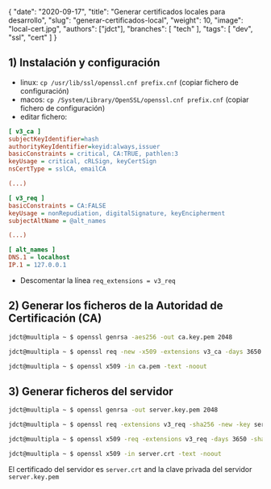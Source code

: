 {
   "date": "2020-09-17",
   "title": "Generar certificados locales para desarrollo",
   "slug": "generar-certificados-local",
   "weight": 10,
   "image": "local-cert.jpg",
   "authors": ["jdct"],
   "branches": [ "tech" ],
   "tags": [ "dev", "ssl", "cert" ]
}

## 1) Instalación y configuración 
* linux: 
`cp /usr/lib/ssl/openssl.cnf prefix.cnf` (copiar fichero de configuración)
* macos: `cp /System/Library/OpenSSL/openssl.cnf prefix.cnf` (copiar fichero de configuración)
* editar fichero:

```ini
[ v3_ca ]
subjectKeyIdentifier=hash
authorityKeyIdentifier=keyid:always,issuer
basicConstraints = critical, CA:TRUE, pathlen:3
keyUsage = critical, cRLSign, keyCertSign
nsCertType = sslCA, emailCA

(...)

[ v3_req ]
basicConstraints = CA:FALSE
keyUsage = nonRepudiation, digitalSignature, keyEncipherment
subjectAltName = @alt_names

(...)

[ alt_names ]
DNS.1 = localhost
IP.1 = 127.0.0.1
```

* Descomentar la línea `req_extensions = v3_req`

## 2) Generar los ficheros de la Autoridad de Certificación (CA)

```sh
jdct@muultipla ~ $ openssl genrsa -aes256 -out ca.key.pem 2048

jdct@muultipla ~ $ openssl req -new -x509 -extensions v3_ca -days 3650 -key ca.key.pem -sha256 -out ca.pem -config prefix.cnf

jdct@muultipla ~ $ openssl x509 -in ca.pem -text -noout
```

## 3) Generar ficheros del servidor

```sh
jdct@muultipla ~ $ openssl genrsa -out server.key.pem 2048

jdct@muultipla ~ $ openssl req -extensions v3_req -sha256 -new -key server.key.pem -out server.csr -config prefix.cnf

jdct@muultipla ~ $ openssl x509 -req -extensions v3_req -days 3650 -sha256 -in server.csr -CA ca.pem -CAkey ca.key.pem -CAcreateserial -out server.crt -extfile prefix.cnf

jdct@muultipla ~ $ openssl x509 -in server.crt -text -noout
```
 
El certificado del servidor es `server.crt` and la clave privada del servidor `server.key.pem`
